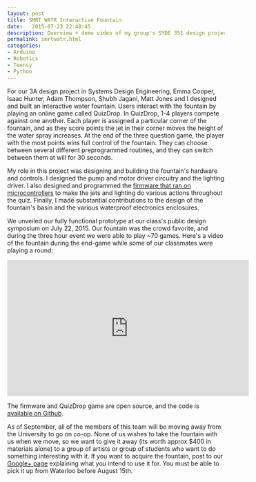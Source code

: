```yaml
---
layout: post
title: SMRT WATR Interactive Fountain
date:   2015-07-23 22:48:45
description: Overview + demo video of my group's SYDE 351 design project, an interactive water fountain + quiz game.
permalink: smrtwatr.html
categories:
- Arduino
- Robotics
- Teensy
- Python
---
```


For our 3A design project in Systems Design Engineering, Emma Cooper, Isaac Hunter, Adam Thompson, Shubh Jagani, Matt Jones and I designed and built an interactive water fountain. Users interact with the fountain by playing an online game called QuizDrop. In QuizDrop, 1-4 players compete against one another. Each player is assigned a particular corner of the fountain, and as they score points the jet in their corner moves the height of the water spray increases. At the end of the three question game, the player with the most points wins full control of the fountain. They can choose between several different preprogrammed routines, and they can switch between them at will for 30 seconds.

My role in this project was designing and building the fountain's hardware and controls. I designed the pump and motor driver circuitry and the lighting driver. I also designed and programmed the [firmware that ran on microcontrollers](https://github.com/Adam93MT/SMRTWATR/tree/master/controls) to make the jets and lighting do various actions throughout the quiz. Finally, I made substantial contributions to the design of the fountain's basin and the various waterproof electronics enclosures.

We unveiled our fully functional prototype at our class's public design symposium on July 22, 2015. Our fountain was the crowd favorite, and during the three hour event we were able to play ~70 games. Here's a video of the fountain during the end-game while some of our classmates were playing a round:

<iframe width="560" height="315" src="https://www.youtube.com/embed/sUKH4mjTl4k" frameborder="0" allowfullscreen></iframe>

The firmware and QuizDrop game are open source, and the code is [available on Github](https://github.com/Adam93MT/SMRTWATR).

As of September, all of the members of this team will be moving away from the University to go on co-op. None of us wishes to take the fountain with us when we move, so we want to give it away (its worth approx $400 in materials alone) to a group of artists or group of students who want to do something interesting with it. If you want to acquire the fountain, post to our [Google+ page](https://plus.google.com/b/115760182356032680469/115760182356032680469/posts) explaining what you intend to use it for. You must be able to pick it up from Waterloo before August 15th.